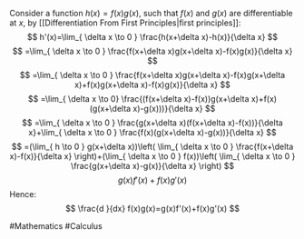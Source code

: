 Consider a function $h(x)=f(x)g(x)$, such that $f(x)$ and $g(x)$ are differentiable at $x$, by [[Differentiation From First Principles|first principles]]:
$$
h'(x)=\lim_{ \delta x \to 0 } \frac{h(x+\delta x)-h(x)}{\delta x}
$$
$$
=\lim_{ \delta x \to 0 } \frac{f(x+\delta x)g(x+\delta x)-f(x)g(x)}{\delta x}
$$
$$
=\lim_{ \delta x \to 0 } \frac{f(x+\delta x)g(x+\delta x)-f(x)g(x+\delta x)+f(x)g(x+\delta x)-f(x)g(x)}{\delta x}
$$
$$
=\lim_{ \delta x \to 0} \frac{(f(x+\delta x)-f(x))g(x+\delta x)+f(x)(g(x+\delta x)-g(x)))}{\delta x}
$$
$$
=\lim_{ \delta x \to 0 } \frac{g(x+\delta x)(f(x+\delta x)-f(x))}{\delta x}+\lim_{ \delta x \to 0 } \frac{f(x)(g(x+\delta x)-g(x))}{\delta x}
$$
$$
=(\lim_{ h \to 0 } g(x+\delta x))\left( \lim_{ \delta x \to 0 } \frac{f(x+\delta x)-f(x)}{\delta x} \right)+(\lim_{ \delta x \to 0 } f(x))\left( \lim_{ \delta x \to 0 } \frac{g(x+\delta x)-g(x)}{\delta x} \right)
$$
$$
g(x)f'(x)+f(x)g'(x)
$$
Hence:
$$
\frac{d }{dx} f(x)g(x)=g(x)f'(x)+f(x)g'(x) 
$$


#Mathematics #Calculus 